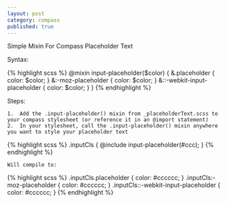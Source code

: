 ```yaml
---
layout: post
category: compass
published: true
---
```


Simple Mixin For Compass Placeholder Text

Syntax:

{% highlight scss %}
    @mixin input-placeholder($color) {
      &.placeholder {
        color: $color; 
        }
      &:-moz-placeholder {
        color: $color; 
        }
      &::-webkit-input-placeholder {
        color: $color; 
        } 
    }
{% endhighlight %}

Steps:


    1.  Add the .input-placeholder() mixin from _placeholderText.scss to your compass stylesheet (or reference it in an @import statement)
    2.  In your stylesheet, call the .input-placeholder() mixin anywhere you want to style your placeholder text
    
{% highlight scss %}
            .inputCls {
              @include input-placeholder(#ccc); 
            } 
{% endhighlight %}

    Will compile to: 
    
{% highlight scss %}
              .inputCls.placeholder {
                color: #cccccc;
              }
              .inputCls:-moz-placeholder {
                color: #cccccc;
              }
              .inputCls::-webkit-input-placeholder {
                color: #cccccc;
              }
{% endhighlight %}              